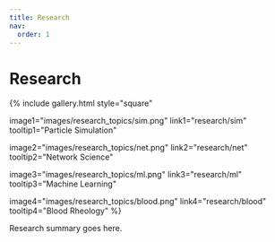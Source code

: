 ```yaml
---
title: Research
nav:
  order: 1
---
```


# <i class="fas research"></i>Research

{%
  include gallery.html
  style="square"

  image1="images/research_topics/sim.png"
  link1="research/sim"
  tooltip1="Particle Simulation"

  image2="images/research_topics/net.png"
  link2="research/net"
  tooltip2="Network Science"

  image3="images/research_topics/ml.png"
  link3="research/ml"
  tooltip3="Machine Learning"

  image4="images/research_topics/blood.png"
  link4="research/blood"
  tooltip4="Blood Rheology"
%}

Research summary goes here.